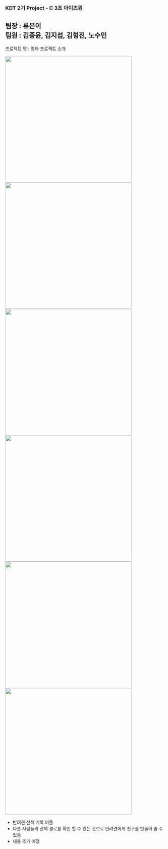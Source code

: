 ### KDT 2기 Project - C 3조 아이즈원
팀장 : 류은이  
팀원 : 김종윤, 김지섭, 김형진, 노수민
---
프로젝트 명 : 멍타
프로젝트 소개

<div>
  <img src = 'https://user-images.githubusercontent.com/117888227/227817898-a9a53503-9931-4b02-bd13-4b594eed3315.png' height = '400'>
  <img src = 'https://user-images.githubusercontent.com/117888227/227817906-d499a4b7-d7ae-4ed0-982c-594fcd1a5e8f.png' height = '400'>
  <br>
  <img src = 'https://user-images.githubusercontent.com/117888227/231949143-4343d687-e80d-4bf0-a910-36147ffc4a97.png' height = '400'>
  <img src = 'https://user-images.githubusercontent.com/117888227/231949186-95c26a0f-bd35-4a50-9222-e3175a44e9de.png' height = '400'>
  <img src = 'https://user-images.githubusercontent.com/117888227/231949163-7d499839-8317-455a-a088-20f4bb59daf4.png' height = '400'>
  <img src = 'https://user-images.githubusercontent.com/117888227/231949197-8cb34402-3e25-4321-a16c-4dd174f7bf7b.png' height = '400'>
</div>

- 반려견 산책 기록 어플
- 다른 사람들의 산책 경로를 확인 할 수 있는 것으로 반려견에게 친구를 만들어 줄 수 있음
- 내용 추가 예정
